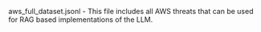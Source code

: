 aws_full_dataset.jsonl - This file includes all AWS threats that can be used for RAG based implementations of the LLM. 
